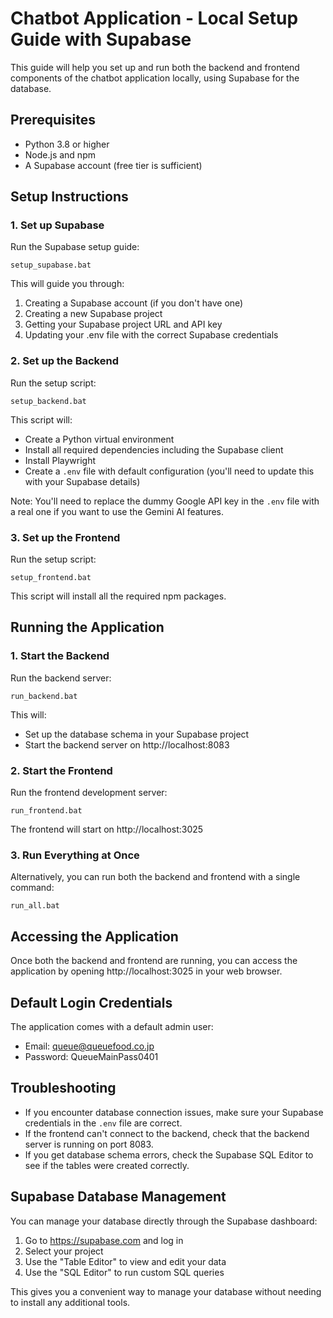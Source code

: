 # Chatbot Application - Local Setup Guide with Supabase

This guide will help you set up and run both the backend and frontend components of the chatbot application locally, using Supabase for the database.

## Prerequisites

- Python 3.8 or higher
- Node.js and npm
- A Supabase account (free tier is sufficient)

## Setup Instructions

### 1. Set up Supabase

Run the Supabase setup guide:

```
setup_supabase.bat
```

This will guide you through:
1. Creating a Supabase account (if you don't have one)
2. Creating a new Supabase project
3. Getting your Supabase project URL and API key
4. Updating your .env file with the correct Supabase credentials

### 2. Set up the Backend

Run the setup script:

```
setup_backend.bat
```

This script will:
- Create a Python virtual environment
- Install all required dependencies including the Supabase client
- Install Playwright
- Create a `.env` file with default configuration (you'll need to update this with your Supabase details)

Note: You'll need to replace the dummy Google API key in the `.env` file with a real one if you want to use the Gemini AI features.

### 3. Set up the Frontend

Run the setup script:

```
setup_frontend.bat
```

This script will install all the required npm packages.

## Running the Application

### 1. Start the Backend

Run the backend server:

```
run_backend.bat
```

This will:
- Set up the database schema in your Supabase project
- Start the backend server on http://localhost:8083

### 2. Start the Frontend

Run the frontend development server:

```
run_frontend.bat
```

The frontend will start on http://localhost:3025

### 3. Run Everything at Once

Alternatively, you can run both the backend and frontend with a single command:

```
run_all.bat
```

## Accessing the Application

Once both the backend and frontend are running, you can access the application by opening http://localhost:3025 in your web browser.

## Default Login Credentials

The application comes with a default admin user:

- Email: queue@queuefood.co.jp
- Password: QueueMainPass0401

## Troubleshooting

- If you encounter database connection issues, make sure your Supabase credentials in the `.env` file are correct.
- If the frontend can't connect to the backend, check that the backend server is running on port 8083.
- If you get database schema errors, check the Supabase SQL Editor to see if the tables were created correctly.

## Supabase Database Management

You can manage your database directly through the Supabase dashboard:

1. Go to https://supabase.com and log in
2. Select your project
3. Use the "Table Editor" to view and edit your data
4. Use the "SQL Editor" to run custom SQL queries

This gives you a convenient way to manage your database without needing to install any additional tools.